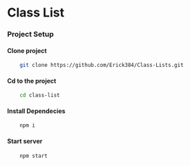 # Class List
### Project Setup

#### Clone project

```sh
    git clone https://github.com/Erick384/Class-Lists.git
```

#### Cd to the project
```sh
    cd class-list
```

#### Install Dependecies
```sh
    npm i
```

#### Start server
```sh
    npm start
```